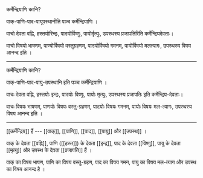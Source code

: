 कर्मेन्द्रियाणि कानि?

वाक्-पाणि-पाद-पायूपस्थानीति पञ्च कर्मेन्द्रियाणि । 

वाचो देवता वह्नि, हस्तयोरिन्द्रः, पादयोर्विष्णुः, पायोर्मृत्युः, उपस्थस्य प्रजापतिरिति कर्मेन्द्रियदेवताः।

वाचो विषयो भाषणम्, पाण्योर्विषयो वस्तुग्रहणम्, पादयोर्विषयो गमनम्, पायोर्विषयो मलत्यागः, उपस्थस्य विषय आनन्द इति ।

---

कर्मेन्द्रियाणि कानि?

वाक्-पाणि-पाद-पायु-उपस्थानि इति पञ्च कर्मेन्द्रियाणि । 

वाचः देवता वह्नि, हस्तयोः इन्द्रः, पादयोः विष्णुः, पायोः मृत्युः, उपस्थस्य प्रजापतिः इति कर्मेन्द्रिय-देवताः।

वाचः विषयः भाषणम्, पाणयोः विषयः वस्तु-ग्रहणम्, पादयोः विषयः गमनम्, पायोः विषयः मल-त्यागः, उपस्थस्य विषय आनन्द इति ।

---

[[कर्मेन्द्रिय]] हैं --- [[वाक्]], [[पाणि]], [[पाद]], [[पायु]] और [[उपस्थ]] ।

वाक् के देवता [[वह्नि]], पाणि ([[हस्त]]) के देवता [[इन्द्र]], पाद के देवता [[विष्णु]], पायु के देवता [[मृत्यु]] और उपस्थ के देवता [[प्रजापति]] हैं ।

वाक् का विषय भाषण, पाणि का विषय वस्तु-ग्रहण, पाद का विषय गमन, पायु का विषय मल-त्याग और उपस्थ का विषय आनन्द है ।